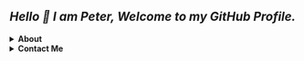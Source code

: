 ## ***Hello 👋 I am Peter, Welcome to my GitHub Profile.***

<details>
    <summary><b>About</b></summary>
    <p align="left"></p>

    ✨ I am a currently studying [Python](https://www.python.org/).

</details>
<details>
    <summary><b>Contact Me</b></summary>
    <p align="left"></p>

        [![Peter Parker](https://img.shields.io/static/v1?label=EvaMaria&message=devs&color=critical)](https://t.me/Peterparker6)
</details>

<!---
Adithyan06/Adithyan06 is a ✨ special ✨ repository because its `README.md` (this file) appears on your GitHub profile.
You can click the Preview link to take a look at your changes.
--->
